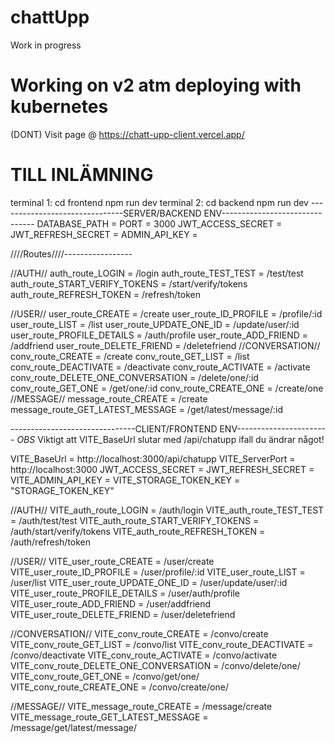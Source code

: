 # chattUpp

Work in progress
# Working on v2 atm deploying with kubernetes
(DONT) Visit page @ https://chatt-upp-client.vercel.app/

# TILL INLÄMNING
terminal 1: cd frontend npm run dev
terminal 2: cd backend npm run dev
-------------------------------SERVER/BACKEND ENV-------------------------------
DATABASE_PATH =
PORT = 3000
JWT_ACCESS_SECRET =
JWT_REFRESH_SECRET =
ADMIN_API_KEY =

////Routes////-----------------

//AUTH//
auth_route_LOGIN = /login
auth_route_TEST_TEST = /test/test
auth_route_START_VERIFY_TOKENS = /start/verify/tokens
auth_route_REFRESH_TOKEN = /refresh/token

//USER//
user_route_CREATE = /create
user_route_ID_PROFILE = /profile/:id
user_route_LIST = /list
user_route_UPDATE_ONE_ID = /update/user/:id
user_route_PROFILE_DETAILS = /auth/profile
user_route_ADD_FRIEND = /addfriend
user_route_DELETE_FRIEND = /deletefriend
//CONVERSATION//
conv_route_CREATE = /create
conv_route_GET_LIST = /list
conv_route_DEACTIVATE = /deactivate
conv_route_ACTIVATE = /activate
conv_route_DELETE_ONE_CONVERSATION = /delete/one/:id
conv_route_GET_ONE = /get/one/:id
conv_route_CREATE_ONE = /create/one
//MESSAGE//
message_route_CREATE = /create
message_route_GET_LATEST_MESSAGE = /get/latest/message/:id

-------------------------------CLIENT/FRONTEND ENV-----------------------
_OBS_
Viktigt att VITE_BaseUrl slutar med /api/chatupp ifall du ändrar något!

VITE_BaseUrl = http://localhost:3000/api/chatupp
VITE_ServerPort = http://localhost:3000
JWT_ACCESS_SECRET =
JWT_REFRESH_SECRET =
VITE_ADMIN_API_KEY =
VITE_STORAGE_TOKEN_KEY = "STORAGE_TOKEN_KEY"

//AUTH//
VITE_auth_route_LOGIN = /auth/login
VITE_auth_route_TEST_TEST = /auth/test/test
VITE_auth_route_START_VERIFY_TOKENS = /auth/start/verify/tokens
VITE_auth_route_REFRESH_TOKEN = /auth/refresh/token

//USER//
VITE_user_route_CREATE = /user/create
VITE_user_route_ID_PROFILE = /user/profile/:id
VITE_user_route_LIST = /user/list
VITE_user_route_UPDATE_ONE_ID = /user/update/user/:id
VITE_user_route_PROFILE_DETAILS = /user/auth/profile
VITE_user_route_ADD_FRIEND = /user/addfriend
VITE_user_route_DELETE_FRIEND = /user/deletefriend

//CONVERSATION//
VITE_conv_route_CREATE = /convo/create
VITE_conv_route_GET_LIST = /convo/list
VITE_conv_route_DEACTIVATE = /convo/deactivate
VITE_conv_route_ACTIVATE = /convo/activate
VITE_conv_route_DELETE_ONE_CONVERSATION = /convo/delete/one/
VITE_conv_route_GET_ONE = /convo/get/one/
VITE_conv_route_CREATE_ONE = /convo/create/one/

//MESSAGE//
VITE_message_route_CREATE = /message/create
VITE_message_route_GET_LATEST_MESSAGE = /message/get/latest/message/

